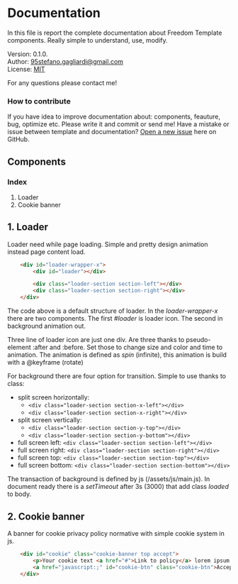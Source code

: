 # Documentation

In this file is report the complete documentation about Freedom Template components.
Really simple to understand, use, modify.

Version: 0.1.0. </br>
Author: 95stefano.gagliardi@gmail.com</br>
License: [MIT](https://github.com/Spolaa/freedom-template/blob/master/LICENSE)</br>

For any questions please contact me!

### How to contribute

If you have idea to improve documentation about: components, feauture, bug, optimize etc. Please write it and commit or send me!
Have a mistake or issue between template and documentation? [Open a new issue](https://github.com/Spolaa/freedom-template/issues) here on GitHub.

## Components

### Index

1. Loader
2. Cookie banner

## 1. Loader

Loader need while page loading. Simple and pretty design animation instead page content load.

```html
    <div id="loader-wrapper-x">
        <div id="loader"></div>

        <div class="loader-section section-left"></div>
        <div class="loader-section section-right"></div>
    </div>
```

The code above is a default structure of loader. In the *loader-wrapper-x* there are two components. The first *#loader* is loader icon. The second in background animation out. 

Three line of loader icon are just one div. Are three thanks to pseudo-element :after and :before. Set those to change size and color and time to animation. The animation is defined as *spin* (infinite), this animation is build with a @keyframe (rotate)

For background there are four option for transition. Simple to use thanks to class:
- split screen horizontally:
    - ```<div class="loader-section section-x-left"></div>```
    - ```<div class="loader-section section-x-right"></div>```
- split screen vertically:
    - ```<div class="loader-section section-y-top"></div>```
    - ```<div class="loader-section section-y-bottom"></div>```
- full screen left: ```<div class="loader-section section-left"></div>```
- full screen right: ```<div class="loader-section section-right"></div>```
- full screen top: ```<div class="loader-section section-top"></div>```
- full screen bottom: ```<div class="loader-section section-bottom"></div>```

The transaction of background is defined by js (/assets/js/main.js). In document ready there is a *setTimeout* after 3s (3000) that add class *loaded* to body.

## 2. Cookie banner

A banner for cookie privacy policy normative with simple cookie system in js.
```html
    <div id="cookie" class="cookie-banner top accept">
        <p>Your cookie text <a href="#">Link to policy</a> lorem ipsum dolor</p>
        <a href="javascript:;" id="cookie-btn" class="cookie-btn">Accept</a>
    </div>
```
